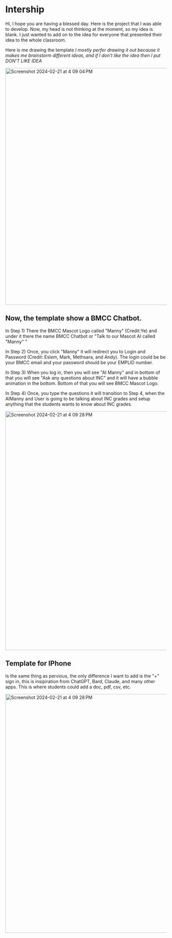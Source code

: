 # Intership

Hi, I hope you are having a blessed day. Here is the project that I was able to develop. Now, my head is not thinking at the moment, so my idea is blank. I just wanted to add on to the idea for everyone that presented their idea to the whole classroom. 

Here is me drawing the template *I mostly perfer drawing it out because it makes me brainstorm different ideas, and if I don't like the idea then I put DON'T LIKE IDEA* 


<img width="739" alt="Screenshot 2024-02-21 at 4 09 04 PM" src="https://github.com/johnm-8/Intership/assets/153422653/a7788ba2-8b8d-4be1-84ba-623390072e93">

Now, the template show a BMCC Chatbot.
--------------------------------------

In Step 1) There the BMCC Mascot Logo called "Manny" (Credit:Ye) and under it there the name BMCC Chatbot or "Talk to our Mascot AI called "Manny" "

In Step 2) Once, you click "Manny" it will redirect you to Login and Password (Credit: Eslem, Mark, Methsara, and Andy). The login could be be your BMCC email and your password should be your EMPLID number. 

In Step 3) When you log in, then you will see "AI Manny" and in bottom of that you will see "Ask any questions about INC" and it will have a bubble animation in the bottom. Bottom of that you will see BMCC Mascot Logo. 

In Step 4) Once, you type the questions it will transition to Step 4, when the AIManny and User is going to be talking about INC grades and setup anything that the students wants to know about INC grades. 


<img width="745" alt="Screenshot 2024-02-21 at 4 09 28 PM" src="https://github.com/johnm-8/Intership/assets/153422653/5a50348e-ed3e-4e64-869d-ea8d5d065782">

Template for IPhone 
-------------------

Is the same thing as pervious, the only difference I want to add is the "+" sign in, this is insipiration from ChatGPT, Bard, Claude, and many other apps. This is where students could add a doc, pdf, csv, etc. 

<img width="745" alt="Screenshot 2024-02-21 at 4 09 28 PM" src="https://github.com/johnm-8/Intership/assets/153422653/2f1c08c8-2b33-47b6-9a19-da9ac8e342a4">


